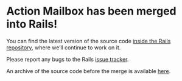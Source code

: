 # Action Mailbox has been merged into Rails!

You can find the latest version of the source code [inside the Rails repository](https://github.com/rails/rails/tree/master/actionmailbox), where we’ll continue to work on it.

Please report any bugs to the Rails [issue tracker](https://github.com/rails/rails/issues).

An archive of the source code before the merge is available [here](../../tree/archive).
